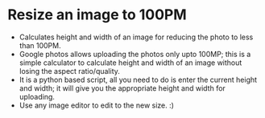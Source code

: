 # Resize an image to 100PM
- Calculates height and width of an image for reducing the photo to less than 100PM.
- Google photos allows uploading the photos only upto 100MP; this is a simple calculator to calculate height and width of an image without losing the aspect ratio/quality.
- It is a python based script, all you need to do is enter the current height and width; it will give you the appropriate height and width for uploading.
- Use any image editor to edit to the new size. :)
